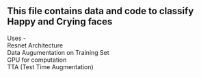 ##  This file contains data and code to classify Happy and Crying faces  
  Uses -   
  Resnet Architecture  
  Data Augumentation on Training Set  
  GPU for computation   
  TTA (Test Time Augmentation)
